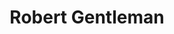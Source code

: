 ---
# Display name
title: Robert Gentleman

# Is this the primary user of the site?
superuser: false # true or false

# Role/position
role: Executive Director, Harvard Medical School

social:
- icon: linkedin
  icon_pack: fab
  link: https://www.linkedin.com/in/ross-farrugia-820839204/
- icon: github
  icon_pack: fab
  link: https://github.com/rossfarrugia
#- icon: link
#  icon_pack: fas
#  link: https://epijim.uk


# Enter email to display Gravatar (if Gravatar enabled in Config)
#email: 'james.black.jb2@roche.com'

# Highlight the author in author lists? (true/false)
highlight_name: false

# Organizational groups that you belong to (for People widget)
#   Set this to `[]` or comment out if you are not using People widget.
user_groups:
- Keynotes 2022
---
